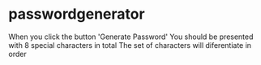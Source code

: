 # passwordgenerator

When you click the button 'Generate Password' 
You should be presented with 8 special characters in total 
The set of characters will diferentiate in order 
